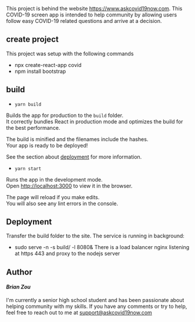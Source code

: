 This project is behind the website https://www.askcovid19now.com. This COVID-19 screen app is intended to help community by allowing users follow easy COVID-19 related questions and arrive at a decision.

## create project
This project was setup with the following commands
- npx create-react-app covid
- npm install bootstrap

## build
 
- `yarn build`

Builds the app for production to the `build` folder.<br />
It correctly bundles React in production mode and optimizes the build for the best performance.

The build is minified and the filenames include the hashes.<br />
Your app is ready to be deployed!

See the section about [deployment](https://facebook.github.io/create-react-app/docs/deployment) for more information.

- `yarn start`

Runs the app in the development mode.<br />
Open [http://localhost:3000](http://localhost:3000) to view it in the browser.

The page will reload if you make edits.<br />
You will also see any lint errors in the console.

## Deployment
Transfer the build folder to the site.
The service is running in background:
- sudo serve -n -s build/ -l 8080&
There is a load balancer nginx listening at https 443 and proxy to the nodejs server

## Author
#### *Brian Zou*
I'm currently a senior high school student and has been passionate about helping community with my skills.
If you have any comments or try to help, feel free to reach out to me at support@askcovid19now.com
